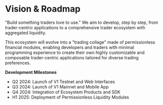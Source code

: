 # Vision & Roadmap

"Build something traders love to use." We aim to develop, step by step, from trader-centric applications to a comprehensive trader ecosystem with aggregated liquidity.

This ecosystem will evolve into a "trading collage" made of permissionless financial modules, enabling developers and traders with minimal programming experience to create their own highly customizable and composable trader-centric applications tailored for diverse trading preferences.



**Development Milestones**

* Q2 2024: Launch of V1 Testnet and Web Interfaces
* Q3 2024: Launch of V1 Mainnet and Mobile App
* Q4 2024: Integration of Ecosystem Products and SDK
* H1 2025: Deployment of Permissionless Liquidity Modules
